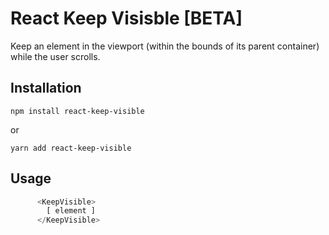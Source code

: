 # React Keep Visisble [BETA]
Keep an element in the viewport (within the bounds of its parent container) while the user scrolls.

## Installation

`npm install react-keep-visible`

or

`yarn add react-keep-visible`

## Usage

```js
      <KeepVisible>
        [ element ]
      </KeepVisible>

```
